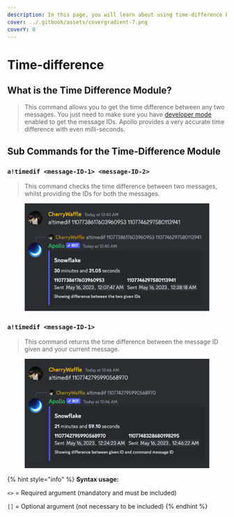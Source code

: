 ```yaml
---
description: In this page, you will learn about using time-difference between messages.
cover: ../.gitbook/assets/covergradient-7.png
coverY: 0
---
```


# Time-difference

## What is the Time Difference Module?

> This command allows you to get the time difference between any two messages. You just need to make sure you have [developer mode](https://help.mee6.xyz/support/solutions/articles/101000482629-how-to-enable-developer-mode) enabled to get the message IDs. Apollo provides a very accurate time difference with even milli-seconds.

## Sub Commands for the Time-Difference Module

### `a!timedif <message-ID-1> <message-ID-2>`

> This command checks the time difference between two messages, whilst providing the IDs for both the messages.&#x20;

<figure><img src="../.gitbook/assets/Screenshot 2023-05-16 at 12.45.50 AM.png" alt=""><figcaption></figcaption></figure>

### `a!timedif <message-ID-1>`

> This command returns the time difference between the message ID given and your current message.

<figure><img src="../.gitbook/assets/Screenshot 2023-05-16 at 12.46.28 AM.png" alt=""><figcaption></figcaption></figure>

{% hint style="info" %}
**Syntax usage:**

`<>` = Required argument (mandatory and must be included)

`[]` = Optional argument (not necessary to be included)
{% endhint %}
